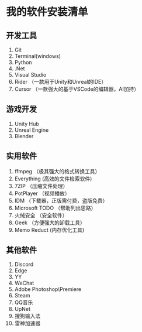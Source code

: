 # 我的软件安装清单

## 开发工具
1. Git
2. Terminal(windows)
3. Python
4. .Net
5. Visual Studio
6. Rider （一款用于Unity和Unreal的IDE）
7. Cursor （一款强大的基于VSCode的编辑器，AI加持）

## 游戏开发
1. Unity Hub
2. Unreal Engine
3. Blender

## 实用软件
1. ffmpeg （极其强大的格式转换工具）
2. Everything (高效的文件检索软件)
3. 7ZIP （压缩文件处理）
4. PotPlayer （视频播放）
5. IDM （下载器，正版需付费，盗版免费）
6. Microsoft TODO （帮助列出思路）
7. 火绒安全 （安全软件）
8. Geek （方便强大的卸载工具）
9. Memo Reduct (内存优化工具)

## 其他软件
1. Discord
2. Edge
3. YY
4. WeChat
5. Adobe Photoshop\Premiere
6. Steam
7. QQ音乐
8. UpNet 
9. 搜狗输入法
10. 雷神加速器
